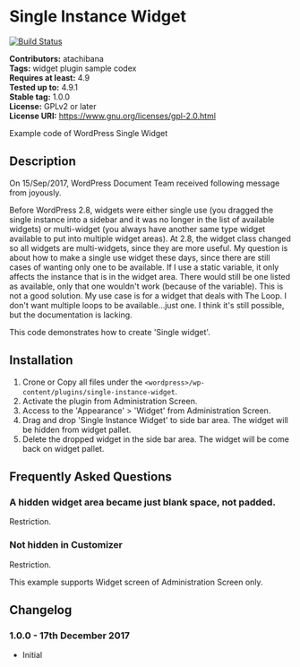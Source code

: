 # Single Instance Widget #
[![Build Status](https://travis-ci.org/atachibana/single-instance-widget.svg?branch=master)](https://travis-ci.org/atachibana/single-instance-widget)

**Contributors:** atachibana  
**Tags:** widget plugin sample codex  
**Requires at least:** 4.9  
**Tested up to:** 4.9.1  
**Stable tag:** 1.0.0  
**License:** GPLv2 or later  
**License URI:** https://www.gnu.org/licenses/gpl-2.0.html  

Example code of WordPress Single Widget

## Description ##

On 15/Sep/2017, WordPress Document Team received following message from joyously.

Before WordPress 2.8, widgets were either single use (you dragged the single 
instance into a sidebar and it was no longer in the list of available widgets) 
or multi-widget (you always have another same type widget available to put 
into multiple widget areas). At 2.8, the widget class changed so all widgets 
are multi-widgets, since they are more useful. My question is about how to 
make a single use widget these days, since there are still cases of wanting 
only one to be available. If I use a static variable, it only affects the 
instance that is in the widget area. There would still be one listed as 
available, only that one wouldn't work (because of the variable). 
This is not a good solution. 
My use case is for a widget that deals with The Loop. I don't want multiple 
loops to be available...just one. I think it's still possible, but the 
documentation is lacking.

This code demonstrates how to create 'Single widget'.

## Installation ##

1. Crone or Copy all files under the `<wordpress>/wp-content/plugins/single-instance-widget`.
1. Activate the plugin from Administration Screen.
1. Access to the 'Appearance' > 'Widget' from Administration Screen.
1. Drag and drop 'Single Instance Widget' to side bar area. The widget will be hidden from widget pallet.
1. Delete the dropped widget in the side bar area. The widget will be come back on widget pallet.

## Frequently Asked Questions ##

### A hidden widget area became just blank space, not padded. ###

Restriction.

### Not hidden in Customizer ###

Restriction.

This example supports Widget screen of Administration Screen only.

## Changelog ##

### 1.0.0 - 17th December 2017
* Initial
